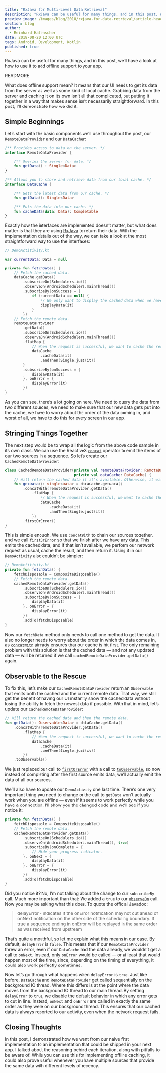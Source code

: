 ```yaml
---
title: "RxJava for Multi-Level Data Retrieval"
description: "RxJava can be useful for many things, and in this post, we’ll have a look at how to use it to add offline support to your app."
preview_image: /images/blog/2018/rxjava-for-data-retrieval/article-header.png
section: blog
author:
  - Reinhard Hafenscher
date: 2018-08-20 12:00 UTC
tags: Android, Development, Kotlin
published: true
---
```


RxJava can be useful for many things, and in this post, we’ll have a look at how to use it to add offline support to your app.

READMORE

What does offline support mean? It means that our UI needs to get its data from the server as well as some kind of local cache. Grabbing data from the server and caching it on its own isn’t all that complicated, but putting it together in a way that makes sense isn’t necessarily straightforward. In this post, I’ll demonstrate how we did it.

## Simple Beginnings

Let’s start with the basic components we’ll use throughout the post, our `RemoteDataProvider` and our `DataCacher`:

```kotlin
/** Provides access to data on the server. */
interface RemoteDataProvider {

    /** Queries the server for data. */
    fun getData() : Single<Data>
}

/** Allows you to store and retrieve data from our local cache. */
interface DataCache {

    /** Gets the latest data from our cache. */
    fun getData(): Single<Data>

    /** Puts the data into our cache. */
    fun cacheData(data: Data): Completable
}
```

Exactly how the interfaces are implemented doesn’t matter, but what does matter is that they are using [RxJava][] to return their data. With the implementation details out of the way, we can take a look at the most straightforward way to use the interfaces:

```kotlin
// DemoActitivity.kt

var currentData: Data = null

private fun fetchData() {
    // Fetch the cached data.
    dataCache.getData()
        .subscribeOn(Schedulers.io())
        .observeOn(AndroidSchedulers.mainThread())
        .subscribeBy(onSuccess = {
            if (currentData == null) {
                // We only want to display the cached data when we have no remote data.
                displayData(it)
            }
        })
    // Fetch the remote data.
    remoteDataProvider
        .getData()
        .subscribeOn(Schedulers.io())
        .observeOn(AndroidSchedulers.mainThread())
        .flatMap {
            // When the request is successful, we want to cache the result.
            dataCache
                .cacheData(it)
                .andThen(Single.just(it))
        }
        .subscribeBy(onSuccess = {
            displayData(it)
        }, onError = {
            displayError(it)
        })
}
```

As you can see, there’s a lot going on here. We need to query the data from two different sources, we need to make sure that our new data gets put into the cache, we have to worry about the order of the data coming in, and worst of all, we have to do this for every screen in our app.

## Stringing Things Together

The next step would be to wrap all the logic from the above code sample in its own class. We can use the ReactiveX [`concat`][] operator to emit the items of our two sources in a sequence. So let’s create our `CachedRemoteDataProvider`:

```kotlin
class CachedRemoteDataProvider(private val remoteDataProvider: RemoteDataProvider,
                               private val dataCache: DataCache) {
    // Will return the cached data if it's available. Otherwise, it will perform the network request and then return the data.
    fun getData(): Single<Data> = dataCache.getData()
        .concatWith(remoteDataProvider.getData()
            .flatMap {
                // When the request is successful, we want to cache the result.
                dataCache
                    .cacheData(it)
                    .andThen(Single.just(it))
            })
        .firstOrError()
}
```

This is simple enough. We use [`concatWith`][] to chain our sources together, and we call [`firstOrError`][] so that we finish after we have any data. This emits the cached data, and if that isn’t available, we perform our network request as usual, cache the result, and then return it. Using it in our `DemoActivity` also couldn’t be simpler:

```kotlin
// DemoActitivity.kt
private fun fetchData() {
    fetchDisposable = CompositeDisposable()
    // Fetch the remote data.
    cachedRemoteDataProvider.getData()
        .subscribeOn(Schedulers.io())
        .observeOn(AndroidSchedulers.mainThread())
        .subscribeBy(onSuccess = {
            displayData(it)
        }, onError = {
            displayError(it)
        })
        .addTo(fetchDisposable)
}
```

Now our `fetchData` method only needs to call one method to get the data. It also no longer needs to worry about the order in which the data comes in, as [`concatWith`][] already ensures that our cache is hit first. The only remaining problem with this solution is that the cached data — and not any updated data — will be returned if we call `cachedRemoteDataProvider.getData()` again.

## Observable to the Rescue

To fix this, let’s make our `CachedRemoteDataProvider` return an `Observable` that emits both the cached and the current remote data. That way, we still get the benefit of having our UI instantly show the cached data without losing the ability to fetch the newest data if possible. With that in mind, let’s update our `CachedRemoteDataProvider`:

```kotlin
// Will return the cached data and then the remote data.
fun getData(): Observable<Data> = dataCache.getData()
    .concatWith(remoteDataProvider.getData()
        .flatMap {
            // When the request is successful, we want to cache the result.
            dataCache
                .cacheData(it)
                .andThen(Single.just(it))
        })
    .toObservable()
```

We just replaced our call to [`firstOrError`][] with a call to [`toObservable`][], so now instead of completing after the first source emits data, we’ll actually emit the data of all our sources.

We’ll also have to update our `DemoActivity` one last time. There’s one very important thing you need to change or the call to `getData` won’t actually work when you are offline — even if it seems to work perfectly while you have a connection. I’ll show you the changed code and we’ll see if you notice it:

```kotlin
private fun fetchData() {
    fetchDisposable = CompositeDisposable()
    // Fetch the remote data.
    cachedRemoteDataProvider.getData()
        .subscribeOn(Schedulers.io())
        .observeOn(AndroidSchedulers.mainThread(), true)
        .subscribeBy(onComplete = {
            // Hide your progress indicator.
        }, onNext = {
            displayData(it)
        }, onError = {
            displayError(it)
        })
        .addTo(fetchDisposable)
}
```

Did you notice it? No, I’m not talking about the change to our `subscribeBy` call. Much more important than that: We added a `true` to our [`observeOn`][] call. Now you may be asking what this does. To quote the official Javadoc:

> delayError - indicates if the onError notification may not cut ahead of onNext notification on the other side of the scheduling boundary. If true a sequence ending in onError will be replayed in the same order as was received from upstream

That’s quite a mouthful, so let me explain what this means in our case. By default, `delayError` is `false`. This means that if our `RemoteDataProvider` threw an error, even if our `DataCache` had the data already, we wouldn’t get a call to `onNext`. Instead, only `onError` would be called — or at least that would happen most of the time, since, depending on the timing of everything, it could also work perfectly sometimes.

Now let’s go through what happens when `delayError` is `true`. Just like before, `DataCache` and `RemoteDataProvider` get called sequentially on the background IO thread. Where this differs is at the point where the data moves from the background IO thread to our main thread. By setting `delayError` to `true`, we disable the default behavior in which any error gets to cut in line. Instead, `onNext` and `onError` are called in exactly the same order as they were on our background thread. This ensures that our cached data is always reported to our activity, even when the network request fails.

## Closing Thoughts

In this post, I demonstrated how we went from our naive first implementation to an implementation that could be shipped in your next app. I talked about the reasoning behind each iteration, along with pitfalls to be aware of. While you can use this for implementing offline caching, it could also prove useful whenever you have multiple sources that provide the same data with different levels of recency.

[RxJava]: https://github.com/ReactiveX/RxJava
[`concat`]: http://reactivex.io/documentation/operators/concat.html
[`concatWith`]: http://reactivex.io/RxJava/javadoc/io/reactivex/Single.html#concatWith-io.reactivex.SingleSource-
[`firstOrError`]: http://reactivex.io/RxJava/javadoc/io/reactivex/Flowable.html#firstOrError--
[`toObservable`]: http://reactivex.io/RxJava/javadoc/io/reactivex/Flowable.html#toObservable
[`observeOn`]: http://reactivex.io/RxJava/javadoc/io/reactivex/Observable.html#observeOn-io.reactivex.Scheduler-boolean-
